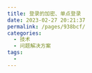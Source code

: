 ```yaml
---
title: 登录的加密、单点登录
date: 2023-02-27 20:21:37
permalink: /pages/938bcf/
categories:
  - 技术
  - 问题解决方案
tags:
  - 
---
```

